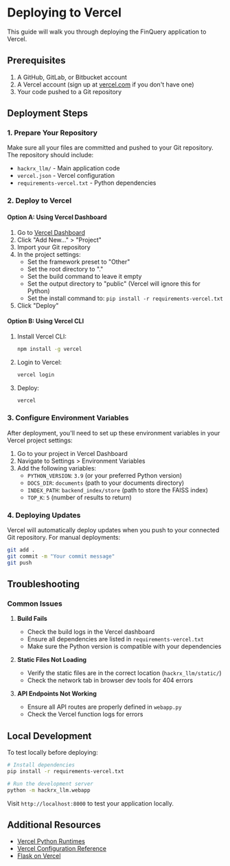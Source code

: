 # Deploying to Vercel

This guide will walk you through deploying the FinQuery application to Vercel.

## Prerequisites

1. A GitHub, GitLab, or Bitbucket account
2. A Vercel account (sign up at [vercel.com](https://vercel.com) if you don't have one)
3. Your code pushed to a Git repository

## Deployment Steps

### 1. Prepare Your Repository

Make sure all your files are committed and pushed to your Git repository. The repository should include:

- `hackrx_llm/` - Main application code
- `vercel.json` - Vercel configuration
- `requirements-vercel.txt` - Python dependencies

### 2. Deploy to Vercel

#### Option A: Using Vercel Dashboard

1. Go to [Vercel Dashboard](https://vercel.com/dashboard)
2. Click "Add New..." > "Project"
3. Import your Git repository
4. In the project settings:
   - Set the framework preset to "Other"
   - Set the root directory to "."
   - Set the build command to leave it empty
   - Set the output directory to "public" (Vercel will ignore this for Python)
   - Set the install command to: `pip install -r requirements-vercel.txt`
5. Click "Deploy"

#### Option B: Using Vercel CLI

1. Install Vercel CLI:
   ```bash
   npm install -g vercel
   ```

2. Login to Vercel:
   ```bash
   vercel login
   ```

3. Deploy:
   ```bash
   vercel
   ```

### 3. Configure Environment Variables

After deployment, you'll need to set up these environment variables in your Vercel project settings:

1. Go to your project in Vercel Dashboard
2. Navigate to Settings > Environment Variables
3. Add the following variables:
   - `PYTHON_VERSION`: `3.9` (or your preferred Python version)
   - `DOCS_DIR`: `documents` (path to your documents directory)
   - `INDEX_PATH`: `backend_index/store` (path to store the FAISS index)
   - `TOP_K`: `5` (number of results to return)

### 4. Deploying Updates

Vercel will automatically deploy updates when you push to your connected Git repository. For manual deployments:

```bash
git add .
git commit -m "Your commit message"
git push
```

## Troubleshooting

### Common Issues

1. **Build Fails**
   - Check the build logs in the Vercel dashboard
   - Ensure all dependencies are listed in `requirements-vercel.txt`
   - Make sure the Python version is compatible with your dependencies

2. **Static Files Not Loading**
   - Verify the static files are in the correct location (`hackrx_llm/static/`)
   - Check the network tab in browser dev tools for 404 errors

3. **API Endpoints Not Working**
   - Ensure all API routes are properly defined in `webapp.py`
   - Check the Vercel function logs for errors

## Local Development

To test locally before deploying:

```bash
# Install dependencies
pip install -r requirements-vercel.txt

# Run the development server
python -m hackrx_llm.webapp
```

Visit `http://localhost:8000` to test your application locally.

## Additional Resources

- [Vercel Python Runtimes](https://vercel.com/docs/runtimes#official-runtimes/python)
- [Vercel Configuration Reference](https://vercel.com/docs/configuration)
- [Flask on Vercel](https://vercel.com/guides/deploying-flask-with-vercel)
